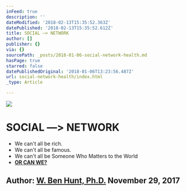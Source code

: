```yaml
---
inFeed: true
description: ''
dateModified: '2018-02-13T15:35:52.363Z'
datePublished: '2018-02-13T15:35:52.612Z'
title: SOCIAL ―> NETWORK
author: []
publisher: {}
via: {}
sourcePath: _posts/2018-01-06-social-network-health.md
hasPage: true
starred: false
datePublishedOriginal: '2018-01-06T13:23:56.487Z'
url: social-network-health/index.html
_type: Article

---
```

![](https://the-grid-user-content.s3-us-west-2.amazonaws.com/4a8e9630-1ede-47ca-be04-147dfc7baf04.jpg)

# **SOCIAL ―\> NETWORK**

* We can't all be rich.
* We can't all be famous.
* We can't all be Someone Who Matters to the World
* **[OR CAN WE?][0]**

## **Author: [W. Ben Hunt, Ph.D.][1] November 29, 2017**

[0]: http://epsilontheory.com/the-two-churchills/
[1]: http://epsilontheory.com/search-posts/?author=bhunt